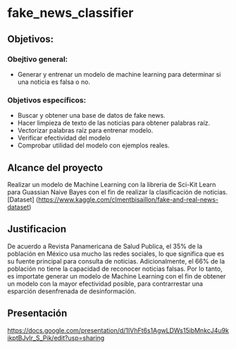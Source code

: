 # fake_news_classifier

## Objetivos:
### Obejtivo general:
* Generar y entrenar un modelo de machine learning para determinar si una noticia es falsa o no.
### Objetivos específicos:
* Buscar y obtener una base de datos de fake news.
* Hacer limpieza de texto de las noticias para obtener palabras raíz.
* Vectorizar palabras raíz para entrenar modelo.
* Verificar efectividad del modelo 
* Comprobar utilidad del modelo con ejemplos reales.

## Alcance del proyecto

Realizar un modelo de Machine Learning con la libreria de Sci-Kit Learn para Guassian Naive Bayes con el fin de realizar la clasificación de noticias. [Dataset] (https://www.kaggle.com/clmentbisaillon/fake-and-real-news-dataset)


## Justificacion

De acuerdo a Revista Panamericana de Salud Publica, el 35% de la población en México usa mucho las redes sociales, lo que significa que es su fuente 
principal para consulta de noticias. Adicionalmente, el 66% de la población no tiene la capacidad de reconocer noticias falsas. Por lo tanto, es importate generar un modelo
de Machine Learning con el fin de obtener un modelo con la mayor efectividad posible, para contrarrestar una esparción desenfrenada de desinformación.

## Presentación

https://docs.google.com/presentation/d/1IVhFt6s1AgwLDWs15ibMnkcJ4u9kikptBJvIr_S_Pik/edit?usp=sharing
